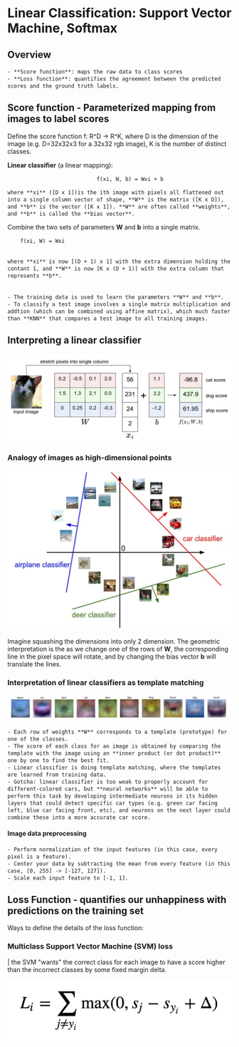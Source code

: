 # Linear Classification: Support Vector Machine, Softmax

## Overview
    - **Score function**: maps the raw data to class scores
    - **Loss function**: quantifies the agreement between the predicted scores and the ground truth labels.

## Score function - Parameterized mapping from images to label scores

Define the score function f: R^D -> R^K, where D is the dimension of the image (e.g. D=32x32x3 for a 32x32 rgb image), K is the number of distinct classes.

**Linear classifier** (a linear mapping):

```
                            f(xi, W, b) = Wxi + b
```

    where **xi** ([D x 1])is the ith image with pixels all flattened out into a single column vector of shape, **W** is the matrix ([K x D]), and **b** is the vector ([K x 1]). **W** are often called **weights**, and **b** is called the **bias vector**.

Combine the two sets of parameters **W** and **b** into a single matrix.

```
    f(xi, W) = Wxi
    
```

    where **xi** is now [(D + 1) x 1] with the extra dimension holding the contant 1, and **W** is now [K x (D + 1)] with the extra column that represents **b**.


    - The training data is used to learn the parameters **W** and **b**.
    - To classify a test image involves a single matrix multiplication and addtion (which can be combined using affine matrix), which much faster than **KNN** that compares a test image to all training images.


## Interpreting a linear classifier

![](img/linear_classifier.png)

### Analogy of images as high-dimensional points

![](img/linear_classifier2.png)

Imagine squashing the dimensions into only 2 dimension. The geometric interpretation is the as we change one of the rows of **W**, the corresponding line in the pixel space will rotate, and by changing the bias vector **b** will translate the lines.

### Interpretation of linear classifiers as template matching

![](img/template_matching.png)

    - Each row of weights **W** corresponds to a template (prototype) for one of the classes.
    - The score of each class for an image is obtained by comparing the template with the image using an **inner product (or dot product)** one by one to find the best fit.
    - Linear classifier is doing template matching, where the templates are learned from training data.
    - Gotcha: linear classifier is too weak to properly account for different-colored cars, but **neural networks** will be able to perform this task by developing intermediate neurons in its hidden layers that could detect specific car types (e.g. green car facing left, blue car facing front, etc), and neurons on the next layer could combine these into a more accurate car score.
   


#### Image data preprocessing

    - Perform normalization of the input features (in this case, every pixel is a feature).
    - Center your data by subtracting the mean from every feature (in this case, [0, 255] -> [-127, 127]).
    - Scale each input feature to [-1, 1].


## Loss Function - quantifies our unhappiness with predictions on the training set

Ways to define the details of the loss function:

### Multiclass Support Vector Machine (SVM) loss
| the SVM "wants" the correct class for each image to have a score higher than the incorrect classes by some fixed margin delta.

![](img/svm_loss.png)

